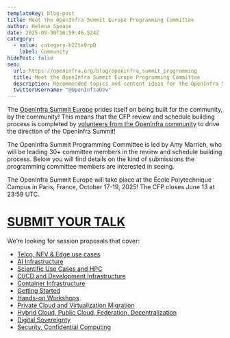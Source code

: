 ```yaml
---
templateKey: blog-post
title: Meet the OpenInfra Summit Europe Programming Committee
author: Helena Spease
date: 2025-05-30T16:59:46.524Z
category:
  - value: category-h2Ztx9rpD
    label: Community
hidePost: false
seo:
  url: https://openinfra.org/blog/openinfra_summit_programming
  title: Meet the OpenInfra Summit Europe Programming Committee
  description: Recommended topics and content ideas for the OpenInfra Summit Europe
  twitterUsername: "@OpenInfraDev"
---
```

The [OpenInfra Summit Europe](https://summit2025.openinfra.org/) prides itself on being built for the community, by the community! This means that the CFP review and schedule building process is completed by [volunteers from the OpenInfra community](https://summit2025.openinfra.org/who-we-are/) to drive the direction of the OpenInfra Summit!

The OpenInfra Summit Programming Committee is led by Amy Marrich, who will be leading 30+ committee members in the review and schedule building process. Below you will find details on the kind of submissions the programming committee members are interested in seeing.

The OpenInfra Summit Europe will take place at the École Polytechnique Campus in Paris, France, October 17-19, 2025! The CFP closes June 13 at 23:59 UTC.

# [SUBMIT YOUR TALK](https://summit2025.openinfra.org/cfp/)

We’re looking for session proposals that cover:

* [Telco, NFV & Edge use cases](https://openinfra.org/blog/OISEU_programming_telco_nfv_edge)
* [AI Infrastructure](https://openinfra.org/blog/OISEU_programming_AI)
* [Scientific Use Cases and HPC](https://openinfra.org/blog/OISEU_programming_hpc)
* [CI/CD and Development Infrastructure](https://openinfra.org/blog/OISEU_programming_cicd)
* [Container Infrastructure](https://openinfra.org/blog/OISEU_programming_container)
* [Getting Started](https://openinfra.org/blog/OISEU_programming_started)
* [Hands-on Workshops](https://openinfra.org/blog/OISEU_programming_workshop)
* [Private Cloud and Virtualization Migration](https://openinfra.org/blog/OISEU_programming_private)
* [Hybrid Cloud, Public Cloud, Federation, Decentralization](https://openinfra.org/blog/OISEU_programming_hybrid)
* [Digital Sovereignty](https://openinfra.org/blog/OISEU_programming_sovereignty)
* [Security, Confidential Computing](https://openinfra.org/blog/OISEU_programming_security)